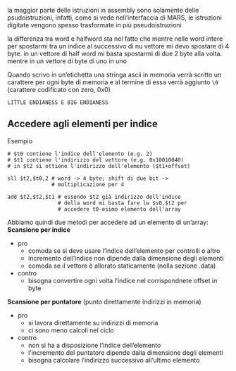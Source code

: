 la maggior parte delle istruzioni in assembly sono solamente delle psudoistruzioni, infatti, come si vede nell’interfaccia di MARS, le istruzioni digitate vengono spesso trasformate in più pseudoistruzioni 

la differenza tra word e halfword sta nel fatto che mentre nelle word intere per spostarmi tra un indice al successivo di nu vettore mi devo spostare di 4 byte. in un vettore di half word mi basta spostarmi di due 2 byte alla volta. mentre in un vettore di byte di uno in uno

Quando scrivo in un’etichetta una stringa ascii in memoria verrà scritto un carattere per ogni byte di memoria e al termine di essa verrà aggiunto `\0` (carattere codificato con zero, 0x0)

	LITTLE ENDIANESS E BIG ENDIANESS

## Accedere agli elementi per indice
Esempio
```arm-asm
# $t0 contiene l'indice dell'elemento (e.g. 2)
# $t1 contiene l'indirizzo del vettore (e.g. 0x10010040)
# in $t2 si ottiene l'indirizzo dell'elemento ($t1+offset)

sll $t2,$t0,2 # word -> 4 byte; shift di due bit -> 
			  # moltiplicazione per 4

add $t2,$t2,$t1 # essendo $t2 già indirizzo dell'indice
				# della word mi basta fare lw $s0,$t2 per
				# accedere t0-esimo elemento dell'array
```

Abbiamo quindi due metodi per accedere ad un elemento di un’array:
**Scansione per indice**
- pro
	- comoda se si deve usare l’indice dell’elemento per controlli o altro
	- incremento dell’indice non dipende dalla dimensione degli elementi
	- comoda se il vettore è allorato staticamente (nella sezione .data)
- contro
	- bisogna convertire ogni volta l’indice nel corrispondnete offset in byte

**Scansione per puntatore** (punto direttamente indirizzi in memoria)
- pro
	- si lavora direttamente su indirizzi di memoria
	- ci sono meno calcoli nel ciclo
- contro
	- non si ha a disposizione l’indice dell’elemento
	- l’incremento del puntatore dipende dalla dimensione degli elementi
	- bisogna calcolare l’indirizzo successivo all’ultimo elemento